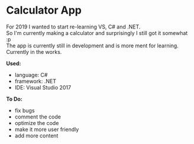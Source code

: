 # Calculator App
For 2019 I wanted to start re-learning VS, C# and .NET. <br/>
So I'm currently making a calculator and surprisingly I still got it somewhat :p <br/>
The app is currently still in development and is more ment for learning. Currently in the works.

<b>Used:</b>
- language: C#
- framework: .NET
- IDE: Visual Studio 2017

<b>To Do:</b>
- fix bugs
- comment the code
- optimize the code
- make it more user friendly
- add more content
